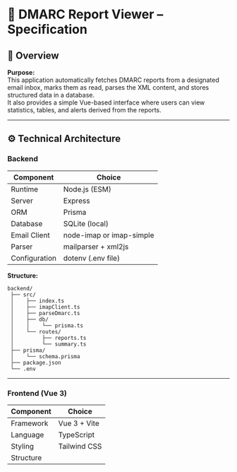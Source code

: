 # 📨 DMARC Report Viewer – Specification

## 🧩 Overview

**Purpose:**  
This application automatically fetches DMARC reports from a designated email inbox, marks them as read, parses the XML content, and stores structured data in a database.  
It also provides a simple Vue-based interface where users can view statistics, tables, and alerts derived from the reports.

---

## ⚙️ Technical Architecture

### Backend

| Component | Choice |
|------------|---------|
| Runtime | Node.js (ESM) |
| Server | Express |
| ORM | Prisma |
| Database | SQLite (local) |
| Email Client | node-imap or imap-simple |
| Parser | mailparser + xml2js |
| Configuration | dotenv (.env file) |

**Structure:**
```
backend/
 ├── src/
 │    ├── index.ts
 │    ├── imapClient.ts
 │    ├── parseDmarc.ts
 │    ├── db/
 │    │    └── prisma.ts
 │    └── routes/
 │         ├── reports.ts
 │         └── summary.ts
 ├── prisma/
 │    └── schema.prisma
 ├── package.json
 └── .env
```

---

### Frontend (Vue 3)

| Component | Choice |
|------------|---------|
| Framework | Vue 3 + Vite |
| Language | TypeScript |
| Styling | Tailwind CSS |
| Structure | <template>, <script setup lang="ts">, <style scoped> |

**Structure:**
```
frontend/
 ├── src/
 │    ├── views/
 │    │    ├── DashboardView.vue
 │    │    └── ReportListView.vue
 │    ├── components/
 │    │    ├── SummaryCard.vue
 │    │    └── ChartView.vue
 │    └── api/
 │         └── reports.ts
 ├── vite.config.ts
```

---

## 🧠 Core Functionality

### Email Handling
- Connect to IMAP server using credentials from `.env`.
- Filter incoming messages for DMARC XML attachments.
- Download and parse XML attachments.
- Mark processed emails as read.

### Parsing & Storage
- Parse XML to extract core DMARC data:
  - Source organization (e.g., Google, Microsoft, Yahoo)
  - Report period (start–end)
  - Domain
  - SPF and DKIM results
  - IP addresses and message volumes
  - Policy actions (none, quarantine, reject)
- Store data in the database via Prisma.

### REST API Endpoints
| Method | Endpoint | Description |
|---------|-----------|-------------|
| `GET` | `/reports` | List all parsed DMARC reports |
| `GET` | `/reports/:id` | Fetch details of a specific report |
| `GET` | `/summary` | Aggregated statistics for dashboard |

---

## 📊 Frontend Views

### Dashboard View
Displays high-level aggregated data such as:
- Total reports processed
- SPF/DKIM pass rates
- Policy actions summary
- Chart showing volume and failure trends

### Report List View
Shows detailed report entries with sortable columns:
| Field | Description |
|--------|--------------|
| Domain | The monitored domain |
| Report period | Date range of the report |
| Source | Reporting organization |
| Total volume | Number of messages analyzed |
| SPF pass rate | Percentage passing SPF |
| DKIM pass rate | Percentage passing DKIM |
| Policy action | none / quarantine / reject |

### Suggested Charts
- Line chart: Message volume and fail rate over time  
- Pie chart: Distribution of policy actions  
- Bar chart: Top 10 sending IPs  

---

## 🔒 Environment Variables (.env)
```
IMAP_HOST=imap.example.com
IMAP_PORT=993
IMAP_USER=dmarc@example.com
IMAP_PASSWORD=secret
DATABASE_URL=file:./data.db
```

---

## 🧱 MVP Goals

1. Fetch and process the last 50 unread DMARC reports via IMAP  
2. Parse and store data in SQLite using Prisma  
3. Implement REST API endpoints (`/reports`, `/summary`)  
4. Create Vue-based dashboard and table views using Tailwind  
5. Enable configuration through `.env`  
